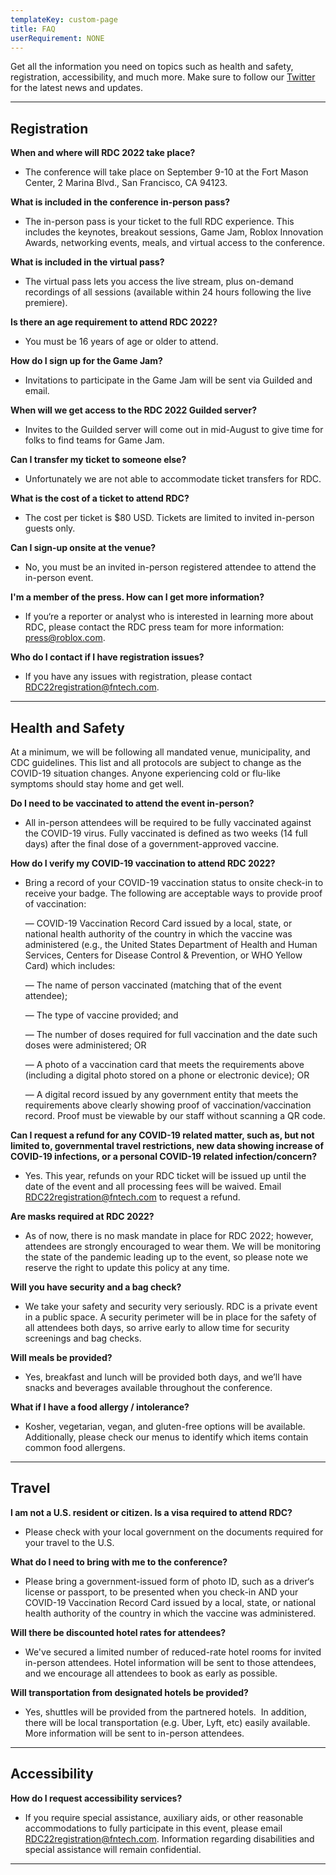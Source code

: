 ```yaml
---
templateKey: custom-page
title: FAQ
userRequirement: NONE
---
```

Get all the information you need on topics such as health and safety, registration, accessibility, and much more. Make sure to follow our [](https://twitter.com/robloxdevrel)<a href="https://twitter.com/robloxdevrel" target ="_blank">Twitter</a> for the latest news and updates.

- - -

## Registration

**When and where will RDC 2022 take place?**

* The conference will take place on September 9-10 at the Fort Mason Center, 2 Marina Blvd., San Francisco, CA 94123.

**What is included in the conference in-person pass?**

* The in-person pass is your ticket to the full RDC experience. This includes the keynotes, breakout sessions, Game Jam, Roblox Innovation Awards, networking events, meals, and virtual access to the conference.

**What is included in the virtual pass?**

* The virtual pass lets you access the live stream, plus on-demand recordings of all sessions (available within 24 hours following the live premiere).

**Is there an age requirement to attend RDC 2022?**

* You must be 16 years of age or older to attend.

**How do I sign up for the Game Jam?**

* Invitations to participate in the Game Jam will be sent via Guilded and email.

**When will we get access to the RDC 2022 Guilded server?**

* Invites to the Guilded server will come out in mid-August to give time for folks to find teams for Game Jam.

**Can I transfer my ticket to someone else?** 

* Unfortunately we are not able to accommodate ticket transfers for RDC.

**What is the cost of a ticket to attend RDC?**

* The cost per ticket is $80 USD. Tickets are limited to invited in-person guests only.

**Can I sign-up onsite at the venue?**

* No, you must be an invited in-person registered attendee to attend the in-person event.

**I'm a member of the press. How can I get more information?**

* If you‘re a reporter or analyst who is interested in learning more about RDC, please contact the RDC press team for more information: [press@roblox.com](mailto:press@roblox.com).

**Who do I contact if I have registration issues?**

* If you have any issues with registration, please contact [RDC22registration@fntech.com](mailto:RDC22registration@fntech.com).

- - -

## Health and Safety

At a minimum, we will be following all mandated venue, municipality, and CDC guidelines. This list and all protocols are subject to change as the COVID-19 situation changes. Anyone experiencing cold or flu-like symptoms should stay home and get well. 

**Do I need to be vaccinated to attend the event in-person?**

* All in-person attendees will be required to be fully vaccinated against the COVID-19 virus. Fully vaccinated is defined as two weeks (14 full days) after the final dose of a government-approved vaccine.

**How do I verify my COVID-19 vaccination to attend RDC 2022?**

* Bring a record of your COVID-19 vaccination status to onsite check-in to receive your badge. The following are acceptable ways to provide proof of vaccination:

  — COVID-19 Vaccination Record Card issued by a local, state, or national health authority of the country in which the vaccine was administered (e.g., the United States Department of Health and Human Services, Centers for Disease Control & Prevention, or WHO Yellow Card) which includes:

  — The name of person vaccinated (matching that of the event attendee);

  — The type of vaccine provided; and

  — The number of doses required for full vaccination and the date such doses were administered; OR

  — A photo of a vaccination card that meets the requirements above (including a digital photo stored on a phone or electronic device); OR

  — A digital record issued by any government entity that meets the requirements above clearly showing proof of vaccination/vaccination record. Proof must be viewable by our staff without scanning a QR code.

**Can I request a refund for any COVID-19 related matter, such as, but not limited to, governmental travel restrictions, new data showing increase of COVID-19 infections, or a personal COVID-19 related infection/concern?**

* Yes. This year, refunds on your RDC ticket will be issued up until the date of the event and all processing fees will be waived. Email [RDC22registration@fntech.com](mailto:RDC22registration@fntech.com) to request a refund.

**Are masks required at RDC 2022?**

* As of now, there is no mask mandate in place for RDC 2022; however, attendees are strongly encouraged to wear them. We will be monitoring the state of the pandemic leading up to the event, so please note we reserve the right to update this policy at any time.

**Will you have security and a bag check?**

* We take your safety and security very seriously. RDC is a private event in a public space. A security perimeter will be in place for the safety of all attendees both days, so arrive early to allow time for security screenings and bag checks.

**Will meals be provided?**

* Yes, breakfast and lunch will be provided both days, and we’ll have snacks and beverages available throughout the conference.

**What if I have a food allergy / intolerance?** 

* Kosher, vegetarian, vegan, and gluten-free options will be available. Additionally, please check our menus to identify which items contain common food allergens.

- - -

## Travel

**I am not a U.S. resident or citizen. Is a visa required to attend RDC?**

* Please check with your local government on the documents required for your travel to the U.S.

**What do I need to bring with me to the conference?**

* Please bring a government-issued form of photo ID, such as a driver‘s license or passport, to be presented when you check-in AND your COVID-19 Vaccination Record Card issued by a local, state, or national health authority of the country in which the vaccine was administered.

**Will there be discounted hotel rates for attendees?**

* We've secured a limited number of reduced-rate hotel rooms for invited in-person attendees. Hotel information will be sent to those attendees, and we encourage all attendees to book as early as possible.

**Will transportation from designated hotels be provided?**

* Yes, shuttles will be provided from the partnered hotels.  In addition, there will be local transportation (e.g. Uber, Lyft, etc) easily available. More information will be sent to in-person attendees.

- - -

## Accessibility

**How do I request accessibility services?**

* If you require special assistance, auxiliary aids, or other reasonable accommodations to fully participate in this event, please email [RDC22registration@fntech.com](mailto:RDC22registration@fntech.com). Information regarding disabilities and special assistance will remain confidential.

- - -
